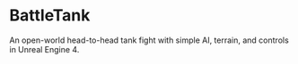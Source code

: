 # BattleTank
An open-world head-to-head tank fight with simple AI, terrain, and controls in Unreal Engine 4.
